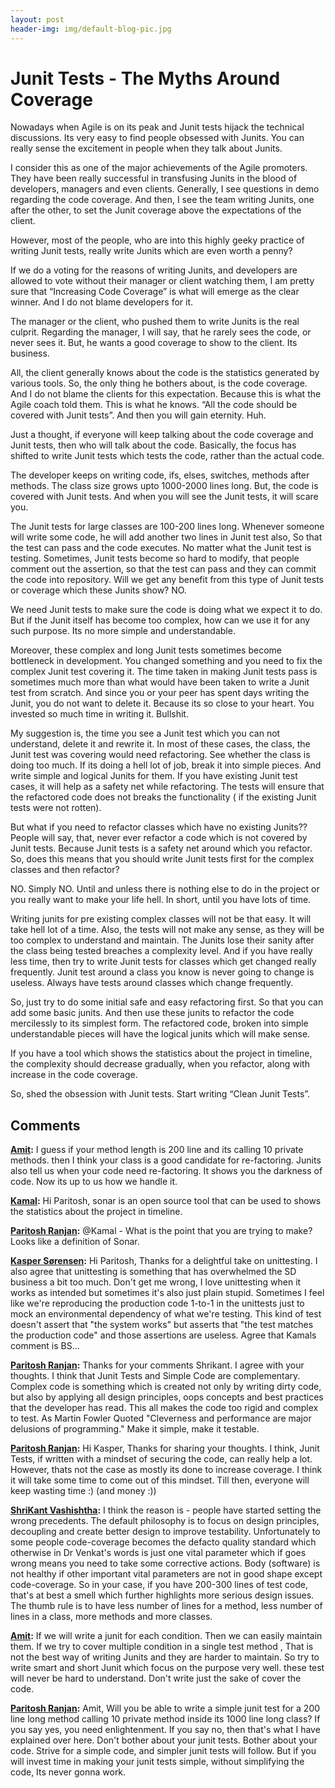 ```yaml
---
layout: post
header-img: img/default-blog-pic.jpg
---
```


# Junit Tests - The Myths Around Coverage

Nowadays when Agile is on its peak and Junit tests hijack the technical discussions. Its very easy to find people obsessed with Junits. You can really sense the excitement in people when they talk about Junits.

I consider this as one of the major achievements of the Agile promoters. They have been really successful in transfusing Junits in the blood of developers, managers and even clients. Generally, I see questions in demo regarding the code coverage. And then, I see the team writing Junits, one after the other, to set the Junit coverage above the expectations of the client.

However, most of the people, who are into this highly geeky practice of writing Junit tests, really write Junits which are even worth a penny?

If we do a voting for the reasons of writing Junits, and developers are allowed to vote without their manager or client watching them, I am pretty sure that “Increasing Code Coverage” is what will emerge as the clear winner. And I do not blame developers for it.

The manager or the client, who pushed them to write Junits is the real culprit. Regarding the manager, I will say, that he rarely sees the code, or never sees it. But, he wants a good coverage to show to the client. Its business.

All, the client generally knows about the code is the statistics generated by various tools. So, the only thing he bothers about, is the code coverage. And I do not blame the clients for this expectation. Because this is what the Agile coach told them. This is what he knows. “All the code should be covered with Junit tests”. And then you will gain eternity. Huh.

Just a thought, if everyone will keep talking about the code coverage and Junit tests, then who will talk about the code. Basically, the focus has shifted to write Junit tests which tests the code, rather than the actual code.

The developer keeps on writing code, ifs, elses, switches, methods after methods. The class size grows upto 1000-2000 lines long. But, the code is covered with Junit tests. And when you will see the Junit tests, it will scare you.

The Junit tests for large classes are 100-200 lines long. Whenever someone will write some code, he will add another two lines in Junit test also, So that the test can pass and the code executes. No matter what the Junit test is testing. Sometimes, Junit tests become so hard to modify, that people comment out the assertion, so that the test can pass and they can commit the code into repository. Will we get any benefit from this type of Junit tests or coverage which these Junits show? NO.

We need Junit tests to make sure the code is doing what we expect it to do. But if the Junit itself has become too complex, how can we use it for any such purpose. Its no more simple and understandable.

Moreover, these complex and long Junit tests sometimes become bottleneck in development. You changed something and you need to fix the complex Junit test covering it. The time taken in making Junit tests pass is sometimes much more than what would have been taken to write a Junit test from scratch. And since you or your peer has spent days writing the Junit, you do not want to delete it. Because its so close to your heart. You invested so much time in writing it. Bullshit.

My suggestion is, the time you see a Junit test which you can not understand, delete it and rewrite it. In most of these cases, the class, the Junit test was covering would need refactoring. See whether the class is doing too much. If its doing a hell lot of job, break it into simple pieces. And write simple and logical Junits for them. If you have existing Junit test cases, it will help as a safety net while refactoring. The tests will ensure that the refactored code does not breaks the functionality ( if the existing Junit tests were not rotten).

But what if you need to refactor classes which have no existing Junits?? People will say, that, never ever refactor a code which is not covered by Junit tests. Because Junit tests is a safety net around which you refactor. So, does this means that you should write Junit tests first for the complex classes and then refactor?

NO. Simply NO. Until and unless there is nothing else to do in the project or you really want to make your life hell. In short, until you have lots of time.

Writing junits for pre existing complex classes will not be that easy. It will take hell lot of a time. Also, the tests will not make any sense, as they will be too complex to understand and maintain. The Junits lose their sanity after the class being tested breaches a complexity level. And if you have really less time, then try to write Junit tests for classes which get changed really frequently. Junit test around a class you know is never going to change is useless. Always have tests around classes which change frequently.

So, just try to do some initial safe and easy refactoring first. So that you can add some basic junits. And then use these junits to refactor the code mercilessly to its simplest form. The refactored code, broken into simple understandable pieces will have the logical junits which will make sense.

If you have a tool which shows the statistics about the project in timeline, the complexity should decrease gradually, when you refactor, along with increase in the code coverage.

So, shed the obsession with Junit tests. Start writing “Clean Junit Tests”.

## Comments

**[Amit](#5470 "2011-04-15 17:39:39"):** I guess if your method length is 200 line and its calling 10 private methods. then I think your class is a good candidate for re-factoring. Junits also tell us when your code need re-factoring. It shows you the darkness of code. Now its up to us how we handle it.

**[Kamal](#5407 "2011-04-06 21:31:47"):** Hi Paritosh, sonar is an open source tool that can be used to shows the statistics about the project in timeline.

**[Paritosh Ranjan](#5408 "2011-04-06 22:32:27"):** @Kamal - What is the point that you are trying to make? Looks like a definition of Sonar.

**[Kasper Sørensen](#5409 "2011-04-06 23:24:34"):** Hi Paritosh, Thanks for a delightful take on unittesting. I also agree that unittesting is something that has overwhelmed the SD business a bit too much. Don't get me wrong, I love unittesting when it works as intended but sometimes it's also just plain stupid. Sometimes I feel like we're reproducing the production code 1-to-1 in the unittests just to mock an environmental dependency of what we're testing. This kind of test doesn't assert that "the system works" but asserts that "the test matches the production code" and those assertions are useless. Agree that Kamals comment is BS...

**[Paritosh Ranjan](#5501 "2011-04-25 12:26:45"):** Thanks for your comments Shrikant. I agree with your thoughts. I think that Junit Tests and Simple Code are complementary. Complex code is something which is created not only by writing dirty code, but also by applying all design principles, oops concepts and best practices that the developer has read. This all makes the code too rigid and complex to test. As Martin Fowler Quoted "Cleverness and performance are major delusions of programming." Make it simple, make it testable.

**[Paritosh Ranjan](#5415 "2011-04-07 15:27:55"):** Hi Kasper, Thanks for sharing your thoughts. I think, Junit Tests, if written with a mindset of securing the code, can really help a lot. However, thats not the case as mostly its done to increase coverage. I think it will take some time to come out of this mindset. Till then, everyone will keep wasting time :) (and money :))

**[ShriKant Vashishtha](#5500 "2011-04-25 11:27:57"):** I think the reason is - people have started setting the wrong precedents. The default philosophy is to focus on design principles, decoupling and create better design to improve testability. Unfortunately to some people code-coverage becomes the defacto quality standard which otherwise in Dr Venkat's words is just one vital parameter which if goes wrong means you need to take some corrective actions. Body (software) is not healthy if other important vital parameters are not in good shape except code-coverage. So in your case, if you have 200-300 lines of test code, that's at best a smell which further highlights more serious design issues. The thumb rule is to have less number of lines for a method, less number of lines in a class, more methods and more classes.

**[Amit](#5451 "2011-04-11 12:50:11"):** If we will write a junit for each condition. Then we can easily maintain them. If we try to cover multiple condition in a single test method , That is not the best way of writing Junits and they are harder to maintain. So try to write smart and short Junit which focus on the purpose very well. these test will never be hard to understand. Don't write just the sake of cover the code.

**[Paritosh Ranjan](#5452 "2011-04-11 15:40:12"):** Amit, Will you be able to write a simple junit test for a 200 line long method calling 10 private method inside its 1000 line long class? If you say yes, you need enlightenment. If you say no, then that's what I have explained over here. Don't bother about your junit tests. Bother about your code. Strive for a simple code, and simpler junit tests will follow. But if you will invest time in making your junit tests simple, without simplifying the code, Its never gonna work.

